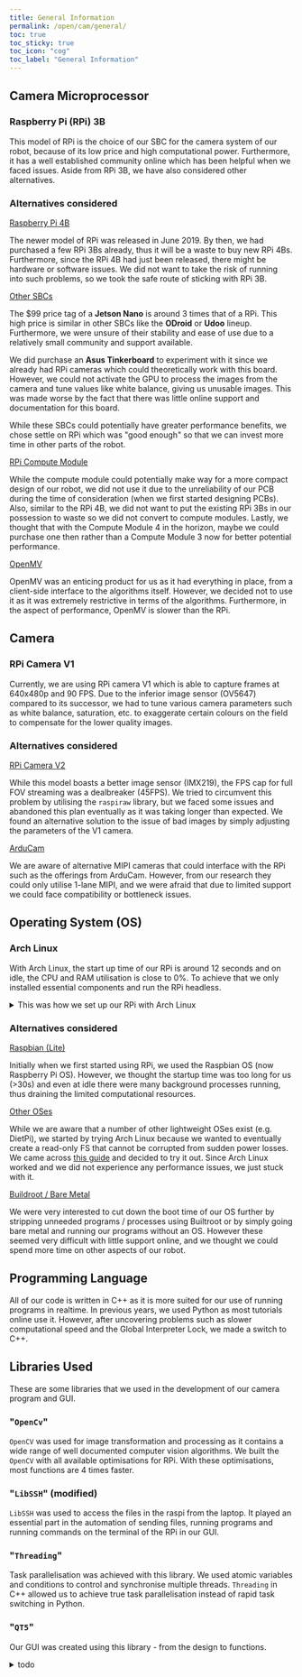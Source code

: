 ```yaml
---
title: General Information
permalink: /open/cam/general/
toc: true
toc_sticky: true
toc_icon: "cog"
toc_label: "General Information"
---
```


## Camera Microprocessor

### Raspberry Pi (RPi) 3B

This model of RPi is the choice of our SBC for the camera system of our robot, because of its low price and high computational power. Furthermore, it has a well established community online which has been helpful when we faced issues. Aside from RPi 3B, we have also considered other alternatives.

### Alternatives considered

<ins>Raspberry Pi 4B</ins>

The newer model of RPi was released in June 2019. By then, we had purchased a few RPi 3Bs already, thus it will be a waste to buy new RPi 4Bs. Furthermore, since the RPi 4B had just been released, there might be hardware or software issues. We did not want to take the risk of running into such problems, so we took the safe route of sticking with RPi 3B.

<ins>Other SBCs</ins>

The $99 price tag of a **Jetson Nano** is around 3 times that of a RPi. This high price is similar in other SBCs like the **ODroid** or **Udoo** lineup. Furthermore, we were unsure of their stability and ease of use due to a relatively small community and support available.

We did purchase an **Asus Tinkerboard** to experiment with it since we already had RPi cameras which could theoretically work with this board. However, we could not activate the GPU to process the images from the camera and tune values like white balance, giving us unusable images. This was made worse by the fact that there was little online support and documentation for this board.

While these SBCs could potentially have greater performance benefits, we chose settle on RPi which was "good enough" so that we can invest more time in other parts of the robot.

<ins>RPi Compute Module</ins>

While the compute module could potentially make way for a more compact design of our robot, we did not use it due to the unreliability of our PCB during the time of consideration (when we first started designing PCBs). Also, similar to the RPi 4B, we did not want to put the existing RPi 3Bs in our possession to waste so we did not convert to compute modules. Lastly, we thought that with the Compute Module 4 in the horizon, maybe we could purchase one then rather than a Compute Module 3 now for better potential performance.

<ins>OpenMV</ins>

OpenMV was an enticing product for us as it had everything in place, from a client-side interface to the algorithms itself. However, we decided not to use it as it was extremely restrictive in terms of the algorithms. Furthermore, in the aspect of performance, OpenMV is slower than the RPi.

## Camera

### RPi Camera V1

Currently, we are using RPi camera V1 which is able to capture frames at 640x480p and 90 FPS. Due to the inferior image sensor (OV5647) compared to its successor, we had to tune various camera parameters such as white balance, saturation, etc. to exaggerate certain colours on the field to compensate for the lower quality images.

### Alternatives considered

<ins>RPi Camera V2</ins>

While this model boasts a better image sensor (IMX219), the FPS cap for full FOV streaming was a dealbreaker (45FPS). We tried to circumvent this problem by utilising the `raspiraw` library, but we faced some issues and abandoned this plan eventually as it was taking longer than expected. We found an alternative solution to the issue of bad images by simply adjusting the parameters of the V1 camera.

<ins>ArduCam</ins>

We are aware of alternative MIPI cameras that could interface with the RPi such as the offerings from ArduCam. However, from our research they could only utilise 1-lane MIPI, and we were afraid that due to limited support we could face compatibility or bottleneck issues.

## Operating System (OS)

### Arch Linux

With Arch Linux, the start up time of our RPi is around 12 seconds and on idle, the CPU and RAM utilisation is close to 0%. To achieve that we only installed essential components and run the RPi headless.

<details markdown=1><summary>This was how we set up our RPi with Arch Linux</summary>

1. Write [Arch Linux Arm for Raspberry Pi 3](http://os.archlinuxarm.org/os/ArchLinuxARM-rpi-3-latest.tar.gz) image into an SD card
2. Set-up autologin
3. Install a desktop environment (preferably a lightweight one (LXDE) due to the limited RAM of the RPi) (Optional)
4. Obtain SSH public keys on both devices (laptop and RPi)
5. Set up a DHCP server on the RPi (Allow RPi to assign the laptop a static IP address)
6. Install `OpenCV` with optimization (ARM NEON and VFPV3 enabled)
7. Also install the following packages: `libssh` and `raspicam` (modified)

</details>

### Alternatives considered

<ins>Raspbian (Lite)</ins>

Initially when we first started using RPi, we used the Raspbian OS (now Raspberry Pi OS). However, we thought the startup time was too long for us (>30s) and even at idle there were many background processes running, thus draining the limited computational resources.

<ins>Other OSes</ins>

While we are aware that a number of other lightweight OSes exist (e.g. DietPi), we started by trying Arch Linux because we wanted to eventually create a read-only FS that cannot be corrupted from sudden power losses. We came across [this guide](https://gist.github.com/yeokm1/8b0ffc03e622ce011010) and decided to try it out. Since Arch Linux worked and we did not experience any performance issues, we just stuck with it.

<ins>Buildroot / Bare Metal</ins>

We were very interested to cut down the boot time of our OS further by stripping unneeded programs / processes using Builtroot or by simply going bare metal and running our programs without an OS. However these seemed very difficult with little support online, and we thought we could spend more time on other aspects of our robot.

## Programming Language

All of our code is written in C++ as it is more suited for our use of running programs in realtime. In previous years, we used Python as most tutorials online use it. However, after uncovering problems such as slower computational speed and the Global Interpreter Lock, we made a switch to C++.

## Libraries Used

These are some libraries that we used in the development of our camera program and GUI.

### "`OpenCv`"

`OpenCV` was used for image transformation and processing as it contains a wide range of well documented computer vision algorithms. We built the `OpenCV` with all available optimisations for RPi. With these optimisations, most functions are 4 times faster.

### "`LibSSH`" (modified)

`LibSSH` was used to access the files in the raspi from the laptop. It played an essential part in the automation of sending files, running programs and running commands on the terminal of the RPi in our GUI.

### "`Threading`"

Task parallelisation was achieved with this library. We used atomic variables and conditions to control and synchronise multiple threads. `Threading` in C++ allowed us to achieve true task parallelisation instead of rapid task switching in Python.

### "`QT5`"

Our GUI was created using this library - from the design to functions.

<details markdown=1><summary>todo</summary>

- camera+raspi
  - SD card woes + backup problems
- bruh justin pls

</details>
